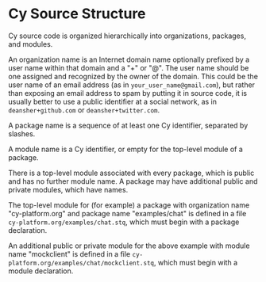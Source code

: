 Cy Source Structure
=======================

Cy source code is organized hierarchically into organizations, packages, and modules.

An organization name is an Internet domain name optionally prefixed by a user name within that
domain and a "+" or "@".  The user name should be one assigned and recognized by the owner of the
domain.  This could be the user name of an email address (as in `your_user_name@gmail.com`), but
rather than exposing an email address to spam by putting it in source code, it is usually better to
use a public identifier at a social network, as in `deansher+github.com` or `deansher+twitter.com`.

A package name is a sequence of at least one Cy identifier, separated by slashes.

A module name is a Cy identifier, or empty for the top-level module of a package.

There is a top-level module associated with every package, which is public and has no further
module name.  A package may have additional public and private modules, which have names.

The top-level module for (for example) a package with organization name "cy-platform.org" and package name
"examples/chat" is defined in a file `cy-platform.org/examples/chat.stq`, which must begin with a package
declaration.

An additional public or private module for the above example with module name "mockclient" is
defined in a file `cy-platform.org/examples/chat/mockclient.stq`, which must begin with a module
declaration.